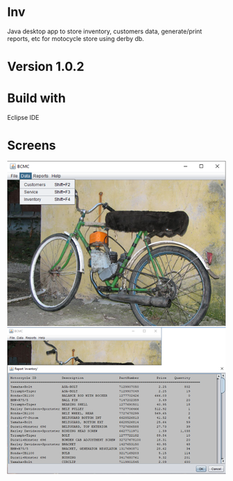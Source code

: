 # Inv 
Java desktop app to store inventory, customers data, generate/print reports, etc for motocycle store using derby db.

# Version 1.0.2

# Build with

Eclipse IDE

# Screens
![Alt text](screen.png "Main")
![Alt text](screen1.png "Main")

